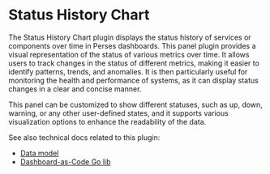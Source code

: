 # Status History Chart

The Status History Chart plugin displays the status history of services or components over time in Perses dashboards. This panel plugin provides a visual representation of the status of various metrics over time. It allows users to track changes in the status of different metrics, making it easier to identify patterns, trends, and anomalies. It is then particularly useful for monitoring the health and performance of systems, as it can display status changes in a clear and concise manner.

This panel can be customized to show different statuses, such as up, down, warning, or any other user-defined states, and it supports various visualization options to enhance the readability of the data.

See also technical docs related to this plugin:

- [Data model](./model.md)
- [Dashboard-as-Code Go lib](./go-sdk.md)
